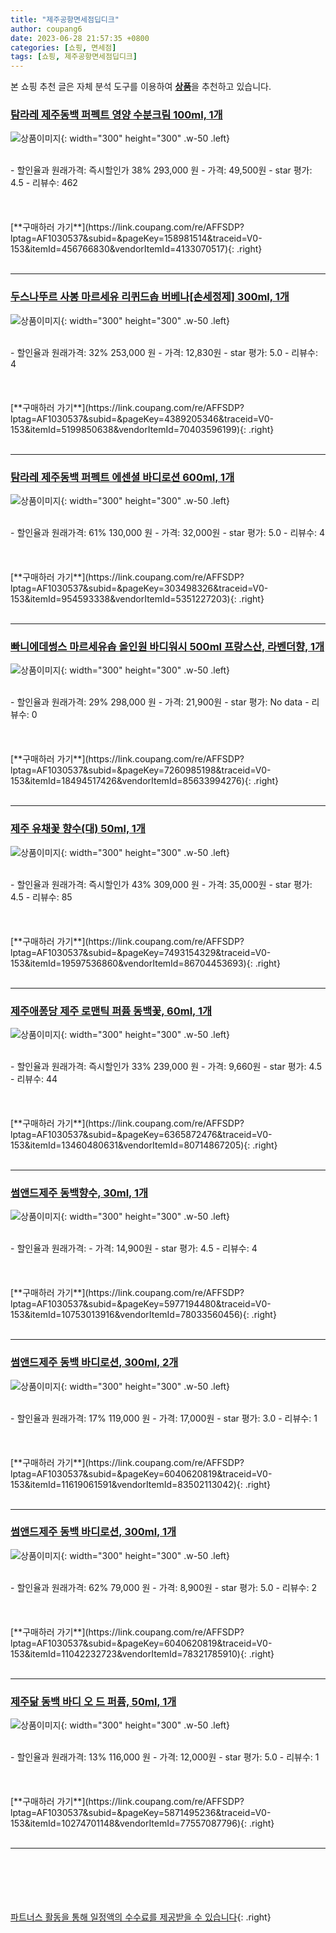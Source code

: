 ```yaml
---
title: "제주공항면세점딥디크"
author: coupang6
date: 2023-06-28 21:57:35 +0800
categories: [쇼핑, 면세점]
tags: [쇼핑, 제주공항면세점딥디크]
---
```


본 쇼핑 추천 글은 자체 분석 도구를 이용하여 [**상품**](https://link.coupang.com/a/bao1ui)을 추천하고 있습니다.

### [탐라레 제주동백 퍼펙트 영양 수분크림 100ml, 1개](https://link.coupang.com/re/AFFSDP?lptag=AF1030537&subid=&pageKey=158981514&traceid=V0-153&itemId=456766830&vendorItemId=4133070517)

![상품이미지](https://thumbnail10.coupangcdn.com/thumbnails/remote/230x230ex/image/vendor_inventory/images/2018/11/19/15/7/44fded06-1c2f-4dfe-999f-bd8fc23ef131.jpg){: width="300" height="300" .w-50 .left}


<br>
- 할인율과 원래가격: 즉시할인가 38%  293,000   원
- 가격: 49,500원
- star 평가: 4.5
- 리뷰수: 462
<br>
<br>
<br>
<br>
[**구매하러 가기**](https://link.coupang.com/re/AFFSDP?lptag=AF1030537&subid=&pageKey=158981514&traceid=V0-153&itemId=456766830&vendorItemId=4133070517){: .right}
<br>
<br>

---

### [두스나뚜르 사봉 마르세유 리퀴드솝 버베나[손세정제] 300ml, 1개](https://link.coupang.com/re/AFFSDP?lptag=AF1030537&subid=&pageKey=4389205346&traceid=V0-153&itemId=5199850638&vendorItemId=70403596199)

![상품이미지](https://thumbnail7.coupangcdn.com/thumbnails/remote/230x230ex/image/vendor_inventory/c47e/a25cf124946fe1930f2552aa873b847c5e714f7427cda0ec2315b8c10432.jpg){: width="300" height="300" .w-50 .left}


<br>
- 할인율과 원래가격: 32%  253,000   원
- 가격: 12,830원
- star 평가: 5.0
- 리뷰수: 4
<br>
<br>
<br>
<br>
[**구매하러 가기**](https://link.coupang.com/re/AFFSDP?lptag=AF1030537&subid=&pageKey=4389205346&traceid=V0-153&itemId=5199850638&vendorItemId=70403596199){: .right}
<br>
<br>

---

### [탐라레 제주동백 퍼펙트 에센셜 바디로션 600ml, 1개](https://link.coupang.com/re/AFFSDP?lptag=AF1030537&subid=&pageKey=303498326&traceid=V0-153&itemId=954593338&vendorItemId=5351227203)

![상품이미지](https://thumbnail8.coupangcdn.com/thumbnails/remote/230x230ex/image/vendor_inventory/6c5c/140c9feee6fa59d132920208bec1e60380b9e3f9f37066bff8de18dc0d02.jpg){: width="300" height="300" .w-50 .left}


<br>
- 할인율과 원래가격: 61%  130,000   원
- 가격: 32,000원
- star 평가: 5.0
- 리뷰수: 4
<br>
<br>
<br>
<br>
[**구매하러 가기**](https://link.coupang.com/re/AFFSDP?lptag=AF1030537&subid=&pageKey=303498326&traceid=V0-153&itemId=954593338&vendorItemId=5351227203){: .right}
<br>
<br>

---

### [빠니에데썽스 마르세유솝 올인원 바디워시 500ml 프랑스산, 라벤더향, 1개](https://link.coupang.com/re/AFFSDP?lptag=AF1030537&subid=&pageKey=7260985198&traceid=V0-153&itemId=18494517426&vendorItemId=85633994276)

![상품이미지](https://thumbnail10.coupangcdn.com/thumbnails/remote/230x230ex/image/vendor_inventory/e423/80ec7597a509cd5dfa9f5b83b14da4b9285c74dba3e416fc36d6986521cf.jpg){: width="300" height="300" .w-50 .left}


<br>
- 할인율과 원래가격: 29%  298,000   원
- 가격: 21,900원
- star 평가: No data
- 리뷰수: 0
<br>
<br>
<br>
<br>
[**구매하러 가기**](https://link.coupang.com/re/AFFSDP?lptag=AF1030537&subid=&pageKey=7260985198&traceid=V0-153&itemId=18494517426&vendorItemId=85633994276){: .right}
<br>
<br>

---

### [제주 유채꽃 향수(대) 50ml, 1개](https://link.coupang.com/re/AFFSDP?lptag=AF1030537&subid=&pageKey=7493154329&traceid=V0-153&itemId=19597536860&vendorItemId=86704453693)

![상품이미지](https://thumbnail9.coupangcdn.com/thumbnails/remote/230x230ex/image/vendor_inventory/6db8/cce3d79872d4999008ddf6fd908d7ae34651afa657032ee53fd6a4dea841.jpg){: width="300" height="300" .w-50 .left}


<br>
- 할인율과 원래가격: 즉시할인가 43%  309,000   원
- 가격: 35,000원
- star 평가: 4.5
- 리뷰수: 85
<br>
<br>
<br>
<br>
[**구매하러 가기**](https://link.coupang.com/re/AFFSDP?lptag=AF1030537&subid=&pageKey=7493154329&traceid=V0-153&itemId=19597536860&vendorItemId=86704453693){: .right}
<br>
<br>

---

### [제주애퐁당 제주 로맨틱 퍼퓸 동백꽃, 60ml, 1개](https://link.coupang.com/re/AFFSDP?lptag=AF1030537&subid=&pageKey=6365872476&traceid=V0-153&itemId=13460480631&vendorItemId=80714867205)

![상품이미지](https://thumbnail9.coupangcdn.com/thumbnails/remote/230x230ex/image/retail/images/2022/02/28/10/1/c26b1fb9-08e1-49e9-a89a-59680b636771.jpg){: width="300" height="300" .w-50 .left}


<br>
- 할인율과 원래가격: 즉시할인가 33%  239,000   원
- 가격: 9,660원
- star 평가: 4.5
- 리뷰수: 44
<br>
<br>
<br>
<br>
[**구매하러 가기**](https://link.coupang.com/re/AFFSDP?lptag=AF1030537&subid=&pageKey=6365872476&traceid=V0-153&itemId=13460480631&vendorItemId=80714867205){: .right}
<br>
<br>

---

### [썸앤드제주 동백향수, 30ml, 1개](https://link.coupang.com/re/AFFSDP?lptag=AF1030537&subid=&pageKey=5977194480&traceid=V0-153&itemId=10753013916&vendorItemId=78033560456)

![상품이미지](https://thumbnail9.coupangcdn.com/thumbnails/remote/230x230ex/image/retail/images/16661867706079195-d0cfaba0-2d3c-4b86-955f-5566d81325e7.jpg){: width="300" height="300" .w-50 .left}


<br>
- 할인율과 원래가격: 
- 가격: 14,900원
- star 평가: 4.5
- 리뷰수: 4
<br>
<br>
<br>
<br>
[**구매하러 가기**](https://link.coupang.com/re/AFFSDP?lptag=AF1030537&subid=&pageKey=5977194480&traceid=V0-153&itemId=10753013916&vendorItemId=78033560456){: .right}
<br>
<br>

---

### [썸앤드제주 동백 바디로션, 300ml, 2개](https://link.coupang.com/re/AFFSDP?lptag=AF1030537&subid=&pageKey=6040620819&traceid=V0-153&itemId=11619061591&vendorItemId=83502113042)

![상품이미지](https://thumbnail6.coupangcdn.com/thumbnails/remote/230x230ex/image/vendor_inventory/c984/cf9611b80aad7c0359766e92bfe38e0cabac1f362eed66c76cfa486e7854.jpg){: width="300" height="300" .w-50 .left}


<br>
- 할인율과 원래가격: 17%  119,000   원
- 가격: 17,000원
- star 평가: 3.0
- 리뷰수: 1
<br>
<br>
<br>
<br>
[**구매하러 가기**](https://link.coupang.com/re/AFFSDP?lptag=AF1030537&subid=&pageKey=6040620819&traceid=V0-153&itemId=11619061591&vendorItemId=83502113042){: .right}
<br>
<br>

---

### [썸앤드제주 동백 바디로션, 300ml, 1개](https://link.coupang.com/re/AFFSDP?lptag=AF1030537&subid=&pageKey=6040620819&traceid=V0-153&itemId=11042232723&vendorItemId=78321785910)

![상품이미지](https://thumbnail7.coupangcdn.com/thumbnails/remote/230x230ex/image/rs_quotation_api/iwsfbrfp/3bfb443f79cb4ebbbc2800c375bb6597.jpg){: width="300" height="300" .w-50 .left}


<br>
- 할인율과 원래가격: 62%  79,000   원
- 가격: 8,900원
- star 평가: 5.0
- 리뷰수: 2
<br>
<br>
<br>
<br>
[**구매하러 가기**](https://link.coupang.com/re/AFFSDP?lptag=AF1030537&subid=&pageKey=6040620819&traceid=V0-153&itemId=11042232723&vendorItemId=78321785910){: .right}
<br>
<br>

---

### [제주닮 동백 바디 오 드 퍼퓸, 50ml, 1개](https://link.coupang.com/re/AFFSDP?lptag=AF1030537&subid=&pageKey=5871495236&traceid=V0-153&itemId=10274701148&vendorItemId=77557087796)

![상품이미지](https://thumbnail7.coupangcdn.com/thumbnails/remote/230x230ex/image/retail/images/2021/07/19/14/3/02dc2d76-f234-4399-b253-d5b4cb84c98f.jpg){: width="300" height="300" .w-50 .left}


<br>
- 할인율과 원래가격: 13%  116,000   원
- 가격: 12,000원
- star 평가: 5.0
- 리뷰수: 1
<br>
<br>
<br>
<br>
[**구매하러 가기**](https://link.coupang.com/re/AFFSDP?lptag=AF1030537&subid=&pageKey=5871495236&traceid=V0-153&itemId=10274701148&vendorItemId=77557087796){: .right}
<br>
<br>

---
<br><br><br><br><br> [파트너스 활동을 통해 일정액의 수수료를 제공받을 수 있습니다](https://link.coupang.com/a/bao1ui){: .right}